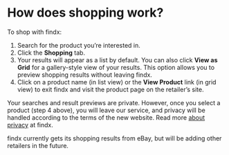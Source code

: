 # How does shopping work?
To shop with findx:
 
1. Search for the product you’re interested in.
2. Click the **Shopping** tab.
3. Your results will appear as a list by default. You can also click **View as Grid** for a gallery-style view of your results. This option allows you to preview shopping results without leaving findx.
4. Click on a product name (in list view) or the **View Product** link (in grid view) to exit findx and visit the product page on the retailer’s site. 

Your searches and result previews are private. However, once you select a product (step 4 above), you will leave our service, and privacy will be handled according to the terms of the new  website. Read more [about privacy](https://help.findx.com/en/about-privacy) at findx.


findx currently gets its shopping results from eBay, but will be adding other retailers in the future.
